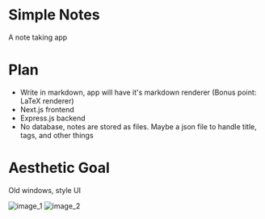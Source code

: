 # Simple Notes

A note taking app

# Plan
* Write in markdown, app will have it's markdown renderer (Bonus point: LaTeX renderer)
* Next.js frontend
* Express.js backend
* No database, notes are stored as files. Maybe a json file to handle title, tags, and other things

# Aesthetic Goal

Old windows, style UI

![image_1](https://keepnote.org/images/screenshot2.png)
![image_2](https://encrypted-tbn0.gstatic.com/images?q=tbn:ANd9GcQtCELArQDYcTquFRuxecj-rT3uQqq-oGUJFQ&s)
